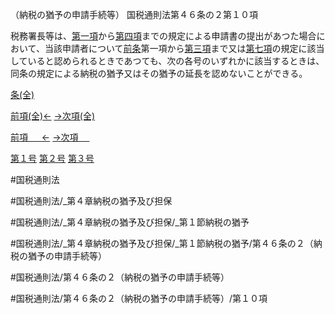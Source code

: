 （納税の猶予の申請手続等）
国税通則法第４６条の２第１０項

税務署長等は、[第一項](国税通則法＿＿＿＿＿第４６条の２第１項)から[第四項](国税通則法＿＿＿＿＿第４６条の２第４項)までの規定による申請書の提出があつた場合において、当該申請者について[前条](国税通則法＿＿＿＿＿第４６条の１第１項)第一項から[第三項](国税通則法＿＿＿＿＿第４６条の２第３項)まで又は[第七項](国税通則法＿＿＿＿＿第４６条の２第７項)の規定に該当していると認められるときであつても、次の各号のいずれかに該当するときは、同条の規定による納税の猶予又はその猶予の延長を認めないことができる。

[条(全)](国税通則法＿＿＿＿＿第４６条の２_.md)

[前項(全)←](国税通則法＿＿＿＿＿第４６条の２第９項_.md)    [→次項(全)](国税通則法＿＿＿＿＿第４６条の２第１１項_.md)

[前項 　 ←](国税通則法＿＿＿＿＿第４６条の２第９項.md)    [→次項 　 ](国税通則法＿＿＿＿＿第４６条の２第１１項.md)

[第１号](国税通則法＿＿＿＿＿第４６条の２第１０項第１号.md)  [第２号](国税通則法＿＿＿＿＿第４６条の２第１０項第２号.md)  [第３号](国税通則法＿＿＿＿＿第４６条の２第１０項第３号.md)  

#国税通則法

#国税通則法/_第４章納税の猶予及び担保

#国税通則法/_第４章納税の猶予及び担保/_第１節納税の猶予

#国税通則法/_第４章納税の猶予及び担保/_第１節納税の猶予/第４６条の２（納税の猶予の申請手続等）

#国税通則法/第４６条の２（納税の猶予の申請手続等）

#国税通則法/第４６条の２（納税の猶予の申請手続等）/第１０項

